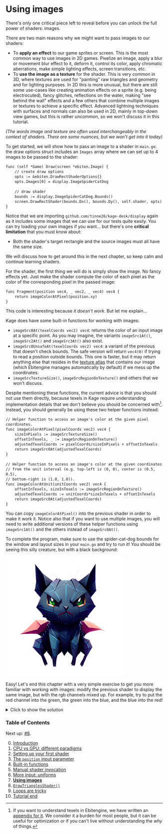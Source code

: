 # Using images

There's only one critical piece left to reveal before you can unlock the full power of shaders: images.

There are two main reasons why we might want to pass images to our shaders:
- To **apply an effect** to our game sprites or screen. This is the most common way to use images in 2D games. Pixelize an image, apply a blur or movement blur effect to it, deform it, control its color, apply chromatic aberrations, make simple lighting effects, screen transitions, etc.
- To **use the image as a texture** for the shader. This is very common in 3D, where textures are used for "painting" raw triangles and geometry and for lighting purposes. In 2D this is more unusual, but there are still some use-cases like creating animation effects on a sprite (e.g. being electrocuted), fancy glitches, reflections on the water, making "see behind the wall" effects and a few others that combine multiple images or textures to achieve a specific effect. Advanced lightning techniques with surfaces and normals can also be used in 2D, mainly in top-down view games, but this is rather uncommon, so we won't discuss it in this tutorial.

*(The words _image_ and _texture_ are often used interchangeably in the context of shaders. There are some nuances, but we won't get into it today)*

To get started, we will show how to pass an image to a shader in `main.go`: the draw options struct includes an `Images` array where we can set up to 4 images to be passed to the shader:
```Golang
func (self *Game) Draw(screen *ebiten.Image) {
	// create draw options
	opts := &ebiten.DrawRectShaderOptions{}
	opts.Images[0] = display.ImageSpiderCatDog
	
	// draw shader
	bounds := display.ImageSpiderCatDog.Bounds()
	screen.DrawRectShader(bounds.Dx(), bounds.Dy(), self.shader, opts)
}
```

Notice that we are importing `github.com/tinne26/kage-desk/display` again as it includes some images that we can use for our tests quite easily. You can try loading your own images if you want... but there's one **critical limitation** that you must know about:
- Both the shader's target rectangle and the source images must all have the same size.

We will discuss how to get around this in the next chapter, so keep calm and continue learning shaders.

For the shader, the first thing we will do is simply show the image. No fancy effects yet. Just make the shader compute the color of each pixel as the color of the corresponding pixel in the passed image:
```Golang
func Fragment(position vec4, _ vec2, _ vec4) vec4 {
	return imageColorAtPixel(position.xy)
}
```

This code is interesting because *it doesn't work*. But let me explain...

Kage does have some built-in functions for working with images:
- `imageSrc0At(texelCoords vec2) vec4`: returns the color of an input image at a specific point. As you may imagine, the variants `imageSrc1At()`, `imageSrc2At()` and `imageSrc3At()` also exist.
- `imageSrc0UnsafeAt(texelCoords vec2) vec4`: a variant of the previous that doesn't check bounds. The safe version will return `vec4(0)` if trying to read a position outside bounds. This one is faster, but it may return anything else that resides in the [texture atlas](https://en.wikipedia.org/wiki/Texture_atlas) that contains our image (which Ebitengine manages automatically by default) if we mess up the coordinates.
- `imageSrcTextureSize()`, `imageSrcRegionOnTexture()` and others that we won't discuss.

Despite mentioning these functions, the current advice is that you should not use them directly, because texels in Kage require understanding implementation details that we don't believe you should be concerned with[^1]. Instead, you should generally be using these two helper functions instead:

```Golang
// Helper function to access an image's color at the given pixel coordinates.
func imageColorAtPixel(pixelCoords vec2) vec4 {
	sizeInPixels := imageSrcTextureSize()
	offsetInTexels, _ := imageSrcRegionOnTexture()
	adjustedTexelCoords := pixelCoords/sizeInPixels + offsetInTexels
	return imageSrc0At(adjustedTexelCoords)
}

// Helper function to access an image's color at the given coordinates
// from the unit interval (e.g. top-left is (0, 0), center is (0.5, 0.5),
// bottom-right is (1.0, 1.0)).
func imageColorAtUnit(unitCoords vec2) vec4 {
	offsetInTexels, sizeInTexels := imageSrcRegionOnTexture()
	adjustedTexelCoords := unitCoords*sizeInTexels + offsetInTexels
	return imageSrc0At(adjustedTexelCoords)
}
```

You can copy `imageColorAtPixel()` into the previous shader in order to make it work it. Notice also that if you want to use multiple images, you will need to write additional versions of these helper functions using `imageSrc1At()` and the others instead of `imageSrc0At()`.

To complete the program, make sure to use the spider-cat-dog bounds for the window and layout sizes in your `main.go` and try to run it! You should be seeing this silly creature, but with a black background:

![](https://github.com/tinne26/kage-desk/blob/main/display/spider_cat_dog.png?raw=true)

Easy! Let's end this chapter with a very simple exercise to get you more familiar with working with images: modify the previous shader to display the same image, but with the rgb channels mixed up. For example, try to put the red channel into the green, the green into the blue, and the blue into the red!

<details>
<summary>Click to show the solution</summary>

```Golang
func Fragment(position vec4, _ vec2, _ vec4) vec4 {
	return imageColorAtPixel(position.xy).brga
}
```
*(Full program available at [examples/intro/color-swap](https://github.com/tinne26/kage-desk/blob/main/examples/intro/color-swap))*

Don't tell me you forgot about *swizzling*! So simple and yet so cool!
</details>


### Table of Contents
Next up: [#8](https://github.com/tinne26/kage-desk/blob/main/tutorials/intro/08_triangles.md).

0. [Introduction](https://github.com/tinne26/kage-desk/blob/main/tutorials/intro/00_introduction.md)
1. [CPU vs GPU: different paradigms](https://github.com/tinne26/kage-desk/blob/main/tutorials/intro/01_cpu_vs_gpu.md)
2. [Setting up your first shader](https://github.com/tinne26/kage-desk/blob/main/tutorials/intro/02_shader_setup.md)
3. [The `position` input parameter](https://github.com/tinne26/kage-desk/blob/main/tutorials/intro/03_position_input.md)
4. [Built-in functions](https://github.com/tinne26/kage-desk/blob/main/tutorials/intro/04_built_in_functions.md)
5. [Manual shader invocation](https://github.com/tinne26/kage-desk/blob/main/tutorials/intro/05_invoke_shader.md)
6. [More input: uniforms](https://github.com/tinne26/kage-desk/blob/main/tutorials/intro/06_uniforms.md)
7. [**Using images**](https://github.com/tinne26/kage-desk/blob/main/tutorials/intro/07_images.md)
8. [`DrawTrianglesShader()`](https://github.com/tinne26/kage-desk/blob/main/tutorials/intro/08_triangles.md)
9. [Loops are tricky](https://github.com/tinne26/kage-desk/blob/main/tutorials/intro/09_loops.md)
10. [Tutorial end](https://github.com/tinne26/kage-desk/blob/main/tutorials/intro/10_end.md)

[^1]: If you want to understand texels in Ebitengine, we have written an [appendix for it](https://github.com/tinne26/kage-desk/blob/main/tutorials/intro/appx_texels.md). We consider it a burden for most people, but it can be useful for optimization or if you can't live without understanding the *why* of things.

